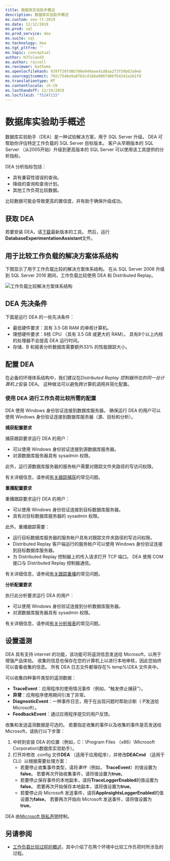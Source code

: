 ```yaml
---
title: 数据库实验助手概述
description: 数据库实验助手概述
ms.custom: seo-lt-2019
ms.date: 12/12/2019
ms.prod: sql
ms.prod_service: dea
ms.suite: sql
ms.technology: dea
ms.tgt_pltfrm: ''
ms.topic: conceptual
author: HJToland3
ms.author: rajsell
ms.reviewer: mathoma
ms.openlocfilehash: 939ff20fd0b708e949aee41d8aa2f3f59b63a9eb
ms.sourcegitcommit: 792c7548e9a07b5cd166e0007d06f64241a161f8
ms.translationtype: MT
ms.contentlocale: zh-CN
ms.lasthandoff: 12/19/2019
ms.locfileid: "75247115"
---
```

# <a name="overview-of-database-experimentation-assistant"></a>数据库实验助手概述

数据库实验助手（DEA）是一种试验解决方案，用于 SQL Server 升级。 DEA 可帮助你评估特定工作负载的 SQL Server 目标版本。 客户从早期版本的 SQL Server （从2005开始）升级到更高版本的 SQL Server 可以使用该工具提供的分析指标。

DEA 分析指标包括：

- 具有兼容性错误的查询。
- 降级的查询和查询计划。
- 其他工作负荷比较数据。

比较数据可能会导致更高的置信度，并有助于确保升级成功。

## <a name="get-dea"></a>获取 DEA

若要安装 DEA，请[下载](https://www.microsoft.com/download/details.aspx?id=54090)最新版本的工具。 然后，运行**DatabaseExperimentationAssistant**文件。

## <a name="solution-architecture-for-comparing-workloads"></a>用于比较工作负载的解决方案体系结构

下图显示了用于工作负载比较的解决方案体系结构。 在从 SQL Server 2008 升级到 SQL Server 2016 期间，工作负载比较使用 DEA 和 Distributed Replay。

![工作负载比较解决方案体系结构](./media/database-experimentation-assistant-overview/dea-overview-compare-solution-architecture.png)

## <a name="dea-prerequisites"></a>DEA 先决条件

下面是运行 DEA 的一些先决条件：

- 最低硬件要求：具有 3.5 GB RAM 的单核计算机。
- 理想硬件要求：8核 CPU （具有 3.5 GB 或更大的 RAM）。 具有8个以上内核的处理器不会提高 DEA 运行时间。
- 存储、B 和报表分析数据库需要额外33% 的性能跟踪大小。

## <a name="configure-dea"></a>配置 DEA

在必备的环境体系结构中，我们建议在*Distributed Replay 控制器所在的同一台计算机上*安装 DEA。 这种做法可以避免跨计算机调用并简化配置。

### <a name="required-configuration-for-workload-comparison-using-dea"></a>使用 DEA 进行工作负荷比较所需的配置

DEA 使用 Windows 身份验证连接到数据库服务器。 确保运行 DEA 的用户可以使用 Windows 身份验证连接到数据库服务器（源、目标和分析）。

**捕获配置要求**

捕获跟踪要求运行 DEA 的用户：

- 可以使用 Windows 身份验证连接到源数据库服务器。
- 对源数据库服务器具有 sysadmin 权限。

此外，运行源数据库服务器的服务帐户需要对跟踪文件夹路径的写访问权限。

有关详细信息，请参阅[有关跟踪捕获](database-experimentation-assistant-capture-trace.md#frequently-asked-questions-about-trace-capture)的常见问题。

**重播配置要求**

重播跟踪要求运行 DEA 的用户：

- 可以使用 Windows 身份验证连接到目标数据库服务器。
- 具有对目标数据库服务器的 sysadmin 权限。

此外，重播跟踪需要：

- 运行目标数据库服务器的服务帐户具有对跟踪文件夹路径的写访问权限。
- Distributed Replay 客户端运行的服务帐户可以使用 Windows 身份验证连接到目标数据库服务器。
- 为 Distributed Replay 控制器上的传入请求打开 TCP 端口。 DEA 使用 COM 接口与 Distributed Replay 控制器通信。

有关详细信息，请参阅[有关跟踪重播](database-experimentation-assistant-replay-trace.md#frequently-asked-questions-about-trace-replay)的常见问题。

**分析配置要求**

执行此分析要求运行 DEA 的用户：

- 可以使用 Windows 身份验证连接到分析数据库服务器。
- 对源数据库服务器具有 sysadmin 权限。

有关详细信息，请参阅[有关分析报表](database-experimentation-assistant-create-report.md#frequently-asked-questions-about-analysis-reports)的常见问题。

## <a name="set-up-telemetry"></a>设置遥测

DEA 具有支持 internet 的功能，该功能可将遥测信息发送给 Microsoft，以用于增强产品体验。 收集的信息也保存在您的计算机上以进行本地审核，因此您始终可以查看收集的信息。 所有 DEA 日志文件都保存在% temp%\\DEA 文件夹中。

可以收集四种事件类型的遥测数据：

- **TraceEvent**：应用程序的使用情况事件（例如，"触发停止捕获"）。
- **异常**：应用程序使用期间引发了异常。
- **DiagnosticEvent**：一种事件日志，用于在出现问题时帮助诊断（*不*发送给 Microsoft）。
- **FeedbackEvent**：通过应用程序提交的用户反馈。

收集和发送遥测数据是可选的。 若要指定收集的事件以及收集的事件是否发送给 Microsoft，请执行以下步骤：

1. 中转到安装 DEA 的位置（例如，C：\\Program Files （x86）\\Microsoft Corporation\\数据库实验助手）。
2. 打开并修改 .config 文件**DEA** （适用于应用程序），并修改**DEACmd** （适用于 CLI）以根据需要处理方案：
    - 若要停止收集事件类型，请将*事件*（例如， **TraceEvent**）的值设置为**false**。 若要再次开始收集事件，请将值设置为**true**。
    - 若要停止保存事件的本地副本，请将**TraceLoggerEnabled**的值设置为**false**。 若要再次开始保存本地副本，请将值设置为**true**。
    - 若要停止向 Microsoft 发送事件，请将**AppInsightsLoggerEnabled**的值设置为**false**。 若要再次开始向 Microsoft 发送事件，请将值设置为**true**。

DEA 由[Microsoft 隐私声明](https://aka.ms/dea-privacy)控制。

## <a name="see-also"></a>另请参阅

- [工作负载比较过程的概述](database-experimentation-assistant-get-started.md)，其中介绍了在两个环境中比较工作负荷时所涉及的过程。
